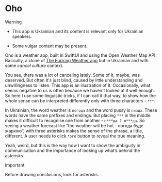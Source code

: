 # Oho
> [!WARNING]  
>- This app is Ukrainian and its content is relevant only for Ukrainian speakers.
> 
>- Some vulgar content may be present.

Oho is a weather app, built in SwiftUI and using the Open Weather Map API. Basically, a clone of [The Fucking Weather app](https://alcohollick.com/tfw) but in Ukrainian and with some _cancel culture_ context. 

You see, there was a lot of canceling lately. Some of it, maybe, was deserved. But often it's just blind, caused by little understanding and unwillingness to listen. This app is an illustration of it. Occasionally, what seems negative to us is often because we haven't looked at it well enough. So here I use some linguistic tricks, if I can call it that way, to show how the whole sense can be interpreted differently only with three characters - `***`.

In Ukrainian, the word weather is `погода` and the word pussy is `пизда`. These words have the same prefixes and endings. But placing `***` in the middle makes it difficult to recognise one from another - `п***да ? п***да`. So seeing a weather forecast like “the weather will be hot - погода буде жаркою”, with three asterisks makes the sense of the phrase, a little, different. A user needs to click `*ого` button to reveal the true meaning. 

Yeah, weird, but this is the way how I want to show the ambiguity in communication and the importance of looking up what’s behind the asterisks.

> [!IMPORTANT]
> Before drawing conclusions, look for asterisks.
